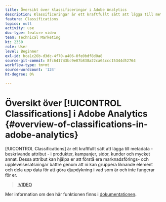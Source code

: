 ```yaml
---
title: Översikt över klassificeringar i Adobe Analytics
description: Klassificeringar är ett kraftfullt sätt att lägga till metadata - beskrivande attribut - till produkter, kampanjer, sidor, kunder och mycket annat. Dessa attribut kan hjälpa er att förstå era marknadsförings- och upplevelsesatsningar bättre genom att ni kan gruppera liknande element och dela upp data för att göra djupdykning i vad som är och inte fungerar för er.
feature: Classifications
topics: null
activity: use
doc-type: feature video
team: Technical Marketing
kt: 2350
role: User
level: Beginner
exl-id: bca1c26b-d3dc-4f70-a406-0fe0bdf8d0a8
source-git-commit: 8fc641743bc9e07b838a22ca64ccc15344d52764
workflow-type: tm+mt
source-wordcount: '124'
ht-degree: 0%

---
```


# Översikt över [!UICONTROL Classifications] i Adobe Analytics {#overview-of-classifications-in-adobe-analytics}

[!UICONTROL Classifications] är ett kraftfullt sätt att lägga till metadata - beskrivande attribut - i produkter, kampanjer, sidor, kunder och mycket annat. Dessa attribut kan hjälpa er att förstå era marknadsförings- och upplevelsesatsningar bättre genom att ni kan gruppera liknande element och dela upp data för att göra djupdykning i vad som är och inte fungerar för er.

>[!VIDEO](https://video.tv.adobe.com/v/16853/?quality=12&learn=on)

Mer information om den här funktionen finns i [dokumentationen](https://experienceleague.adobe.com/docs/analytics/components/classifications/c-classifications.html?lang=en).
